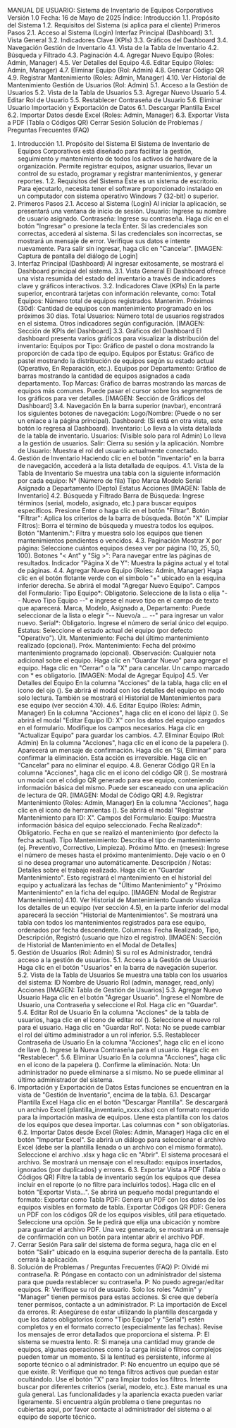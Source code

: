 MANUAL DE USUARIO: Sistema de Inventario de Equipos Corporativos
Versión 1.0
Fecha: 16 de Mayo de 2025
Índice:
Introducción
1.1. Propósito del Sistema
1.2. Requisitos del Sistema (si aplica para el cliente)
Primeros Pasos
2.1. Acceso al Sistema (Login)
Interfaz Principal (Dashboard)
3.1. Vista General
3.2. Indicadores Clave (KPIs)
3.3. Gráficos del Dashboard
3.4. Navegación
Gestión de Inventario
4.1. Vista de la Tabla de Inventario
4.2. Búsqueda y Filtrado
4.3. Paginación
4.4. Agregar Nuevo Equipo (Roles: Admin, Manager)
4.5. Ver Detalles del Equipo
4.6. Editar Equipo (Roles: Admin, Manager)
4.7. Eliminar Equipo (Rol: Admin)
4.8. Generar Código QR
4.9. Registrar Mantenimiento (Roles: Admin, Manager)
4.10. Ver Historial de Mantenimiento
Gestión de Usuarios (Rol: Admin)
5.1. Acceso a la Gestión de Usuarios
5.2. Vista de la Tabla de Usuarios
5.3. Agregar Nuevo Usuario
5.4. Editar Rol de Usuario
5.5. Restablecer Contraseña de Usuario
5.6. Eliminar Usuario
Importación y Exportación de Datos
6.1. Descargar Plantilla Excel
6.2. Importar Datos desde Excel (Roles: Admin, Manager)
6.3. Exportar Vista a PDF (Tabla o Códigos QR)
Cerrar Sesión
Solución de Problemas / Preguntas Frecuentes (FAQ)
1. Introducción
1.1. Propósito del Sistema
El Sistema de Inventario de Equipos Corporativos está diseñado para facilitar la gestión, seguimiento y mantenimiento de todos los activos de hardware de la organización. Permite registrar equipos, asignar usuarios, llevar un control de su estado, programar y registrar mantenimientos, y generar reportes.
1.2. Requisitos del Sistema
Este es un sistema de escritorio. Para ejecutarlo, necesita tener el software proporcionado instalado en un computador con sistema operativo Windows 7 (32-bit) o superior.
2. Primeros Pasos
2.1. Acceso al Sistema (Login)
Al iniciar la aplicación, se presentará una ventana de inicio de sesión.
Usuario: Ingrese su nombre de usuario asignado.
Contraseña: Ingrese su contraseña.
Haga clic en el botón "Ingresar" o presione la tecla Enter.
Si las credenciales son correctas, accederá al sistema.
Si las credenciales son incorrectas, se mostrará un mensaje de error. Verifique sus datos e intente nuevamente.
Para salir sin ingresar, haga clic en "Cancelar".
[IMAGEN: Captura de pantalla del diálogo de Login]
3. Interfaz Principal (Dashboard)
Al ingresar exitosamente, se mostrará el Dashboard principal del sistema.
3.1. Vista General
El Dashboard ofrece una vista resumida del estado del inventario a través de indicadores clave y gráficos interactivos.
3.2. Indicadores Clave (KPIs)
En la parte superior, encontrará tarjetas con información relevante, como:
Total Equipos: Número total de equipos registrados.
Mantenim. Próximos (30d): Cantidad de equipos con mantenimiento programado en los próximos 30 días.
Total Usuarios: Número total de usuarios registrados en el sistema.
Otros indicadores según configuración.
[IMAGEN: Sección de KPIs del Dashboard]
3.3. Gráficos del Dashboard
El dashboard presenta varios gráficos para visualizar la distribución del inventario:
Equipos por Tipo: Gráfico de pastel o dona mostrando la proporción de cada tipo de equipo.
Equipos por Estatus: Gráfico de pastel mostrando la distribución de equipos según su estado actual (Operativo, En Reparación, etc.).
Equipos por Departamento: Gráfico de barras mostrando la cantidad de equipos asignados a cada departamento.
Top Marcas: Gráfico de barras mostrando las marcas de equipos más comunes.
Puede pasar el cursor sobre los segmentos de los gráficos para ver detalles.
[IMAGEN: Sección de Gráficos del Dashboard]
3.4. Navegación
En la barra superior (navbar), encontrará los siguientes botones de navegación:
Logo/Nombre: (Puede o no ser un enlace a la página principal).
Dashboard: (Si está en otra vista, este botón lo regresa al Dashboard).
Inventario: Lo lleva a la vista detallada de la tabla de inventario.
Usuarios: (Visible solo para rol Admin) Lo lleva a la gestión de usuarios.
Salir: Cierra su sesión y la aplicación.
Nombre de Usuario: Muestra el rol del usuario actualmente conectado.
4. Gestión de Inventario
Haciendo clic en el botón "Inventario" en la barra de navegación, accederá a la lista detallada de equipos.
4.1. Vista de la Tabla de Inventario
Se muestra una tabla con la siguiente información por cada equipo:
N° (Número de fila)
Tipo
Marca
Modelo
Serial
Asignado a
Departamento (Depto)
Estatus
Acciones
[IMAGEN: Tabla de Inventario]
4.2. Búsqueda y Filtrado
Barra de Búsqueda: Ingrese términos (serial, modelo, asignado, etc.) para buscar equipos específicos. Presione Enter o haga clic en el botón "Filtrar".
Botón "Filtrar": Aplica los criterios de la barra de búsqueda.
Botón "X" (Limpiar Filtros): Borra el término de búsqueda y muestra todos los equipos.
Botón "Mantenim.": Filtra y muestra solo los equipos que tienen mantenimientos pendientes o vencidos.
4.3. Paginación
Mostrar X por página: Seleccione cuántos equipos desea ver por página (10, 25, 50, 100).
Botones "< Ant" y "Sig >": Para navegar entre las páginas de resultados.
Indicador "Página X de Y": Muestra la página actual y el total de páginas.
4.4. Agregar Nuevo Equipo (Roles: Admin, Manager)
Haga clic en el botón flotante verde con el símbolo "+" ubicado en la esquina inferior derecha.
Se abrirá el modal "Agregar Nuevo Equipo".
Campos del Formulario:
Tipo Equipo*: Obligatorio. Seleccione de la lista o elija "-- Nuevo Tipo Equipo --" e ingrese el nuevo tipo en el campo de texto que aparecerá.
Marca, Modelo, Asignado a, Departamento: Puede seleccionar de la lista o elegir "-- Nuevo/a ... --" para ingresar un valor nuevo.
Serial*: Obligatorio. Ingrese el número de serial único del equipo.
Estatus: Seleccione el estado actual del equipo (por defecto "Operativo").
Últ. Mantenimiento: Fecha del último mantenimiento realizado (opcional).
Próx. Mantenimiento: Fecha del próximo mantenimiento programado (opcional).
Observación: Cualquier nota adicional sobre el equipo.
Haga clic en "Guardar Nuevo" para agregar el equipo.
Haga clic en "Cerrar" o la "X" para cancelar.
Un campo marcado con * es obligatorio.
[IMAGEN: Modal de Agregar Equipo]
4.5. Ver Detalles del Equipo
En la columna "Acciones" de la tabla, haga clic en el icono del ojo (<i class="fas fa-eye"></i>).
Se abrirá el modal con los detalles del equipo en modo solo lectura.
También se mostrará el Historial de Mantenimientos para ese equipo (ver sección 4.10).
4.6. Editar Equipo (Roles: Admin, Manager)
En la columna "Acciones", haga clic en el icono del lápiz (<i class="fas fa-edit"></i>).
Se abrirá el modal "Editar Equipo ID: X" con los datos del equipo cargados en el formulario.
Modifique los campos necesarios.
Haga clic en "Actualizar Equipo" para guardar los cambios.
4.7. Eliminar Equipo (Rol: Admin)
En la columna "Acciones", haga clic en el icono de la papelera (<i class="fas fa-trash"></i>).
Aparecerá un mensaje de confirmación.
Haga clic en "Sí, Eliminar" para confirmar la eliminación. Esta acción es irreversible.
Haga clic en "Cancelar" para no eliminar el equipo.
4.8. Generar Código QR
En la columna "Acciones", haga clic en el icono del código QR (<i class="fas fa-qrcode"></i>).
Se mostrará un modal con el código QR generado para ese equipo, conteniendo información básica del mismo. Puede ser escaneado con una aplicación de lectura de QR.
[IMAGEN: Modal de Código QR]
4.9. Registrar Mantenimiento (Roles: Admin, Manager)
En la columna "Acciones", haga clic en el icono de herramientas (<i class="fas fa-tools"></i>).
Se abrirá el modal "Registrar Mantenimiento para ID: X".
Campos del Formulario:
Equipo: Muestra información básica del equipo seleccionado.
Fecha Realizado*: Obligatorio. Fecha en que se realizó el mantenimiento (por defecto la fecha actual).
Tipo Mantenimiento: Describa el tipo de mantenimiento (ej. Preventivo, Correctivo, Limpieza).
Próximo Mtto. en (meses): Ingrese el número de meses hasta el próximo mantenimiento. Deje vacío o en 0 si no desea programar uno automáticamente.
Descripción / Notas: Detalles sobre el trabajo realizado.
Haga clic en "Guardar Mantenimiento".
Esto registrará el mantenimiento en el historial del equipo y actualizará las fechas de "Último Mantenimiento" y "Próximo Mantenimiento" en la ficha del equipo.
[IMAGEN: Modal de Registrar Mantenimiento]
4.10. Ver Historial de Mantenimiento
Cuando visualiza los detalles de un equipo (ver sección 4.5), en la parte inferior del modal aparecerá la sección "Historial de Mantenimientos".
Se mostrará una tabla con todos los mantenimientos registrados para ese equipo, ordenados por fecha descendente.
Columnas: Fecha Realizado, Tipo, Descripción, Registró (usuario que hizo el registro).
[IMAGEN: Sección de Historial de Mantenimiento en el Modal de Detalles]
5. Gestión de Usuarios (Rol: Admin)
Si su rol es Administrador, tendrá acceso a la gestión de usuarios.
5.1. Acceso a la Gestión de Usuarios
Haga clic en el botón "Usuarios" en la barra de navegación superior.
5.2. Vista de la Tabla de Usuarios
Se muestra una tabla con los usuarios del sistema:
ID
Nombre de Usuario
Rol (admin, manager, read_only)
Acciones
[IMAGEN: Tabla de Gestión de Usuarios]
5.3. Agregar Nuevo Usuario
Haga clic en el botón "Agregar Usuario".
Ingrese el Nombre de Usuario, una Contraseña y seleccione el Rol.
Haga clic en "Guardar".
5.4. Editar Rol de Usuario
En la columna "Acciones" de la tabla de usuarios, haga clic en el icono de editar rol (<i class="fas fa-user-shield"></i>).
Seleccione el nuevo rol para el usuario.
Haga clic en "Guardar Rol".
Nota: No se puede cambiar el rol del último administrador a un rol inferior.
5.5. Restablecer Contraseña de Usuario
En la columna "Acciones", haga clic en el icono de llave (<i class="fas fa-key"></i>).
Ingrese la Nueva Contraseña para el usuario.
Haga clic en "Restablecer".
5.6. Eliminar Usuario
En la columna "Acciones", haga clic en el icono de la papelera (<i class="fas fa-user-times"></i>).
Confirme la eliminación.
Nota: Un administrador no puede eliminarse a sí mismo. No se puede eliminar al último administrador del sistema.
6. Importación y Exportación de Datos
Estas funciones se encuentran en la vista de "Gestión de Inventario", encima de la tabla.
6.1. Descargar Plantilla Excel
Haga clic en el botón "Descargar Plantilla".
Se descargará un archivo Excel (plantilla_inventario_xxxx.xlsx) con el formato requerido para la importación masiva de equipos.
Llene esta plantilla con los datos de los equipos que desea importar. Las columnas con * son obligatorias.
6.2. Importar Datos desde Excel (Roles: Admin, Manager)
Haga clic en el botón "Importar Excel".
Se abrirá un diálogo para seleccionar el archivo Excel (debe ser la plantilla llenada o un archivo con el mismo formato).
Seleccione el archivo .xlsx y haga clic en "Abrir".
El sistema procesará el archivo. Se mostrará un mensaje con el resultado: equipos insertados, ignorados (por duplicados) y errores.
6.3. Exportar Vista a PDF (Tabla o Códigos QR)
Filtre la tabla de inventario según los equipos que desea incluir en el reporte (o no filtre para incluirlos todos).
Haga clic en el botón "Exportar Vista...".
Se abrirá un pequeño modal preguntando el formato:
Exportar como Tabla PDF: Genera un PDF con los datos de los equipos visibles en formato de tabla.
Exportar Códigos QR PDF: Genera un PDF con los códigos QR de los equipos visibles, útil para etiquetado.
Seleccione una opción. Se le pedirá que elija una ubicación y nombre para guardar el archivo PDF.
Una vez generado, se mostrará un mensaje de confirmación con un botón para intentar abrir el archivo PDF.
7. Cerrar Sesión
Para salir del sistema de forma segura, haga clic en el botón "Salir" ubicado en la esquina superior derecha de la pantalla.
Esto cerrará la aplicación.
8. Solución de Problemas / Preguntas Frecuentes (FAQ)
P: Olvidé mi contraseña.
R: Póngase en contacto con un administrador del sistema para que pueda restablecer su contraseña.
P: No puedo agregar/editar equipos.
R: Verifique su rol de usuario. Solo los roles "Admin" y "Manager" tienen permisos para estas acciones. Si cree que debería tener permisos, contacte a un administrador.
P: La importación de Excel da errores.
R: Asegúrese de estar utilizando la plantilla descargada y que los datos obligatorios (como "Tipo Equipo" y "Serial") estén completos y en el formato correcto (especialmente las fechas). Revise los mensajes de error detallados que proporciona el sistema.
P: El sistema se muestra lento.
R: Si maneja una cantidad muy grande de equipos, algunas operaciones como la carga inicial o filtros complejos pueden tomar un momento. Si la lentitud es persistente, informe al soporte técnico o al administrador.
P: No encuentro un equipo que sé que existe.
R: Verifique que no tenga filtros activos que puedan estar ocultándolo. Use el botón "X" para limpiar todos los filtros. Intente buscar por diferentes criterios (serial, modelo, etc.).
Este manual es una guía general. Las funcionalidades y la apariencia exacta pueden variar ligeramente. Si encuentra algún problema o tiene preguntas no cubiertas aquí, por favor contacte al administrador del sistema o al equipo de soporte técnico.
